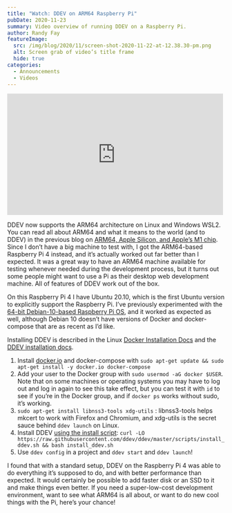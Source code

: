 ```yaml
---
title: "Watch: DDEV on ARM64 Raspberry Pi"
pubDate: 2020-11-23
summary: Video overview of running DDEV on a Raspberry Pi.
author: Randy Fay
featureImage:
  src: /img/blog/2020/11/screen-shot-2020-11-22-at-12.38.30-pm.png
  alt: Screen grab of video’s title frame
  hide: true
categories:
  - Announcements
  - Videos
---
```


<div class="video-container">
<iframe loading="lazy" title="DDEV installation on ARM64 Raspberry Pi with Ubuntu 20.10" width="500" height="281" src="https://www.youtube.com/embed/w3XV64hBeFU?feature=oembed" frameborder="0" allow="accelerometer; autoplay; clipboard-write; encrypted-media; gyroscope; picture-in-picture" allowfullscreen=""></iframe>
</div>

DDEV now supports the ARM64 architecture on Linux and Windows WSL2. You can read all about ARM64 and what it means to the world (and to DDEV) in the previous blog on [ARM64, Apple Silicon, and Apple’s M1 chip](https://ddev.com/ddev-local/arm64-apple-silicon-m1-ddev-local-what-does-it-all-mean/). Since I don’t have a big machine to test with, I got the ARM64-based Raspberry Pi 4 instead, and it’s actually worked out far better than I expected. It was a great way to have an ARM64 machine available for testing whenever needed during the development process, but it turns out some people might want to use a Pi as their desktop web development machine. All of features of DDEV work out of the box.

On this Raspberry Pi 4 I have Ubuntu 20.10, which is the first Ubuntu version to explicitly support the Raspberry Pi. I’ve previously experimented with the [64-bit Debian-10-based Raspberry Pi OS](https://www.raspberrypi.org/forums/viewtopic.php?t=275370), and it worked as expected as well, although Debian 10 doesn’t have versions of Docker and docker-compose that are as recent as I’d like.

Installing DDEV is described in the Linux [Docker Installation Docs](https://ddev.readthedocs.io/en/stable/users/docker%5Finstallation/#linux-installation-docker-and-docker-compose) and the [DDEV installation docs](https://ddev.readthedocs.io/en/stable/#installationupgrade-script-linux-and-macos-armarm64-and-amd64-architectures).

1. Install [docker.io](http://docker.io) and docker-compose with `sudo apt-get update && sudo apt-get install -y docker.io docker-compose`
2. Add your user to the Docker group with `sudo usermod -aG docker $USER`. Note that on some machines or operating systems you may have to log out and log in again to see this take effect, but you can test it with `id` to see if you’re in the Docker group, and if `docker ps` works without sudo, it’s working.
3. `sudo apt-get install libnss3-tools xdg-utils` : libnss3-tools helps mkcert to work with Firefox and Chromium, and xdg-utils is the secret sauce behind `ddev launch` on Linux.
4. Install DDEV [using the install script](https://ddev.readthedocs.io/en/stable/#installationupgrade-script-linux-and-macos-armarm64-and-amd64-architectures): `curl -LO https://raw.githubusercontent.com/ddev/ddev/master/scripts/install_ddev.sh && bash install_ddev.sh`
5. Use `ddev config` in a project and `ddev start` and `ddev launch`!

I found that with a standard setup, DDEV on the Raspberry Pi 4 was able to do everything it’s supposed to do, and with better performance than expected. It would certainly be possible to add faster disk or an SSD to it and make things even better. If you need a super-low-cost development environment, want to see what ARM64 is all about, or want to do new cool things with the Pi, here’s your chance!
